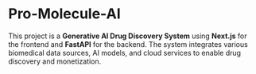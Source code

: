 # Pro-Molecule-AI
This project is a **Generative AI Drug Discovery System** using **Next.js** for the frontend and **FastAPI** for the backend. The system integrates various biomedical data sources, AI models, and cloud services to enable drug discovery and monetization.
